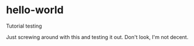 # hello-world
Tutorial testing

Just screwing around with this and testing it out. Don't look, I'm not decent.
